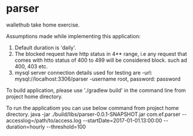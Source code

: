 # parser
wallethub take home exercise.

Assumptions made while implementing this application:
1. Default duration is 'daily'.
2. The blocked request have http status in 4** range, i.e any request that comes with htto status of 400 to 499 will be considered block. such ad 400, 403 etc.
3. mysql server connection details used for testing are
   -url: mysql://localhost:3306/parser
   -username root, password: password

To build application, please use './gradlew build' in the command line from project home directory.

To run the applicatiom you can use below command from project home directory.
java -jar ./build/libs/parser-0.0.1-SNAPSHOT.jar com.ef.parser --accesslog=/path/to/access.log --startDate=2017-01-01.13:00:00 --duration=hourly --threshold=100




